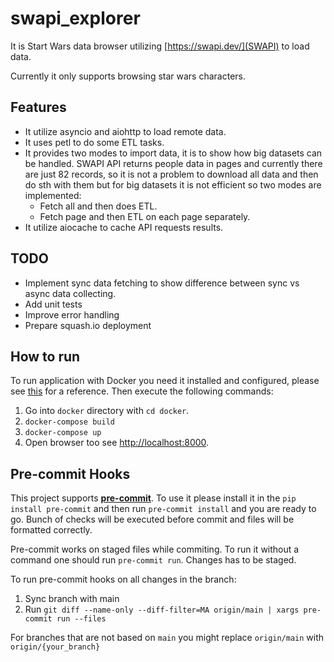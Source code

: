 # swapi_explorer

It is Start Wars data browser utilizing [https://swapi.dev/](SWAPI) to load data.

Currently it only supports browsing star wars characters.

## Features

- It utilize asyncio and aiohttp to load remote data.
- It uses petl to do some ETL tasks.
- It provides two modes to import data, it is to show how big datasets can be handled. SWAPI API returns people data in
  pages and currently there are just 82 records, so it is not a problem to download all data and then do sth with them
  but for big datasets it is not efficient so two modes are implemented:
    - Fetch all and then does ETL.
    - Fetch page and then ETL on each page separately.
- It utilize aiocache to cache API requests results.

## TODO

- Implement sync data fetching to show difference between sync vs async data collecting.
- Add unit tests
- Improve error handling
- Prepare squash.io deployment

## How to run
To run application with Docker you need it installed and configured, please see [this](https://docs.docker.com/engine/install/) for a reference.
Then execute the following commands:
1. Go into `docker` directory with `cd docker`.
2. `docker-compose build`
3. `docker-compose up`
4. Open browser too see [http://localhost:8000](http://localhost:8000).


## Pre-commit Hooks

This project supports [**pre-commit**](https://pre-commit.com/). To use it please install it
in the `pip install pre-commit` and then run `pre-commit install` and you are ready to go.
Bunch of checks will be executed before commit and files will be formatted correctly.

Pre-commit works on staged files while commiting. To run it without a command one should run `pre-commit run`. Changes has to be staged.

To run pre-commit hooks on all changes in the branch:

1.  Sync branch with main
1.  Run `git diff --name-only --diff-filter=MA origin/main | xargs pre-commit run --files`

For branches that are not based on `main` you might replace `origin/main` with `origin/{your_branch}`
